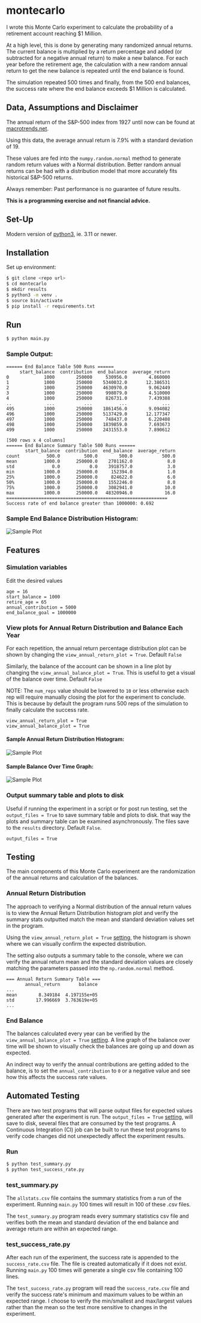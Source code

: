 
# montecarlo
I wrote this Monte Carlo experiment to calculate the probability of a retirement account reaching $1 Million.

At a high level, this is done by generating many randomized annual returns.
The current balance is multiplied by a return percentage and added (or subtracted for a negative annual return) to make a new balance.
For each year before the retirement age, the calculation with a new random annual return to get the new balance is repeated until the end balance is found.

The simulation repeated 500 times and finally, from the 500 end balances, the success rate where the end balance exceeds $1 Million is calculated.

## Data, Assumptions and Disclaimer
The annual return of the S&P-500 index from 1927 until now can be found at [macrotrends.net](https://www.macrotrends.net/2526/sp-500-historical-annual-returns).

Using this data, the average annual return is 7.9% with a standard deviation of 19.

These values are fed into the `numpy.random.normal` method to generate random return values with a Normal distribution.
Better random annual returns can be had with a distribution model that more accurately fits historical S&P-500 returns.

Always remember: Past performance is no guarantee of future results.

**This is a programming exercise and not financial advice.**

## Set-Up
Modern version of [python3](https://www.python.org/downloads/), ie. 3.11 or newer.

## Installation
Set up environment:
```sh
$ git clone <repo url>
$ cd montecarlo
$ mkdir results
$ python3 -m venv .
$ source bin/activate
$ pip install -r requirements.txt
```

## Run
```sh
$ python main.py
```

### Sample Output:
```
====== End Balance Table 500 Runs ======
     start_balance  contribution  end_balance  average_return
0             1000        250000     530956.0        4.860000
1             1000        250000    5340032.0       12.386531
2             1000        250000    4630970.0        9.062449
3             1000        250000     998079.0        4.510000
4             1000        250000     826731.0        7.439388
..             ...           ...          ...             ...
495           1000        250000    1861456.0        9.094082
496           1000        250000    5137429.0       12.177347
497           1000        250000     748437.0        6.220408
498           1000        250000    1839859.0        7.693673
499           1000        250000    2431553.0        7.890612

[500 rows x 4 columns]
====== End Balance Summary Table 500 Runs ======
       start_balance  contribution  end_balance  average_return
count          500.0         500.0        500.0           500.0
mean          1000.0      250000.0    2701162.0             8.0
std              0.0           0.0    3918757.0             3.0
min           1000.0      250000.0     152394.0             1.0
25%           1000.0      250000.0     824622.0             6.0
50%           1000.0      250000.0    1552246.0             8.0
75%           1000.0      250000.0    3082941.0            10.0
max           1000.0      250000.0   48320946.0            16.0
============================================================
Success rate of end balance greater than 1000000: 0.692
```
### Sample End Balance Distribution Histogram:
![Sample Plot](docs/Figure_1.png)


## Features
### Simulation variables
Edit the desired values
```shell script
age = 16
start_balance = 1000
retire_age = 65
annual_contribution = 5000
end_balance_goal = 1000000
```

### View plots for Annual Return Distribution and Balance Each Year
For each repetition, the annual return percentage distribution plot can be shown by changing the `view_annual_return_plot = True`.
Default `False`

Similarly, the balance of the account can be shown in a line plot by changing the `view_annual_balance_plot = True`.
This is useful to get a visual of the balance over time.  Default `False`

NOTE: The `num_reps` value should be lowered to `10` or less otherwise each rep will require manually closing the plot for the experiment to conclude.
This is because by default the program runs 500 reps of the simulation to finally calculate the success rate.

```shell script
view_annual_return_plot = True
view_annual_balance_plot = True
```
#### Sample Annual Return Distribution Histogram:
![Sample Plot](docs/annual_ret_dist.png)

#### Sample Balance Over Time Graph:
![Sample Plot](docs/end_balance_graph.png)

### Output summary table and plots to disk
Useful if running the experiment in a script or for post run testing, set the `output_files = True` to save summary table and plots to disk.
that way the plots and summary table can be examined asynchronously.
The files save to the `results` directory.  Default `False`.
```shell script
output_files = True
```


## Testing
The main components of this Monte Carlo experiment are the randomization of the annual returns and calculation of the balances.

### Annual Return Distribution
The approach to verifying a Normal distribution of the annual return values is to view the Annual Return Distribution histogram plot and verify the summary stats outputted match the mean and standard deviation values set in the program.

Using the `view_annual_return_plot = True` [setting](#view-plots-for-annual-return-distribution-and-balance-each-year), the histogram is shown where we can visually confirm the expected distribution.  

The setting also outputs a summary table to the console, where we can verify the annual return mean and the standard deviation values
are closely matching the parameters passed into the `np.random.normal` method.
```shell script
=== Annual Return Summary Table ===
       annual_return       balance
... 
mean        8.349184  4.197155e+05
std        17.996669  3.763619e+05
...
```

### End Balance
The balances calculated every year can be verified by the `view_annual_balance_plot = True` [setting](#view-plots-for-annual-return-distribution-and-balance-each-year).
A line graph of the balance over time will be shown to visually check the balances are going up and down as expected.

An indirect way to verify the annual contributions are getting added to the balance, is to set the `annual_contribution` to `0` or a negative value and see how this affects the success rate values.

## Automated Testing
There are two test programs that will parse output files for expected values generated after the experiment is run.
The `output_files = True` [setting](#output-summary-table-and-plots-to-disk), will save to disk, several files that are consumed by the test programs.
A Continuous Integration (CI) job can be built to run these test programs to verify code changes did not unexpectedly affect the experiment results.

### Run
```sh
$ python test_summary.py
$ python test_success_rate.py
```
### test_summary.py
The `allstats.csv` file contains the summary statistics from a run of the experiment.  Running `main.py` 100 times will result in 100 of these .csv files.

The `test_summary.py` program reads every summary statistics csv file and verifies both the mean and standard deviation of the end balance and average return are within an expected range.

### test_success_rate.py
After each run of the experiment, the success rate is appended to the `success_rate.csv` file.  The file is created automatically if it does not exist.
Running `main.py` 100 times will generate a single csv file containing 100 lines.

The `test_success_rate.py` program will read the `success_rate.csv` file and verify the success rate's minimum and maximum values to be within an expected range.
I choose to verify the min/smallest and max/largest values rather than the mean so the test more sensitive to changes in the experiment.

